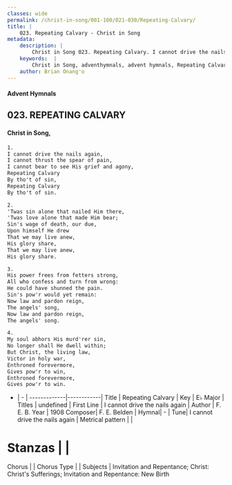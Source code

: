 ```yaml
---
classes: wide
permalink: /christ-in-song/001-100/021-030/Repeating-Calvary/
title: |
    023. Repeating Calvary - Christ in Song
metadata:
    description: |
        Christ in Song 023. Repeating Calvary. I cannot drive the nails again, I cannot thrust the spear of pain, I cannot bear to see His grief and agony, Repeating Calvary  By tho't of sin, Repeating Calvary   By tho't of sin.
    keywords:  |
        Christ in Song, adventhymnals, advent hymnals, Repeating Calvary, I cannot drive the nails again. 
    author: Brian Onang'o
---
```


#### Advent Hymnals
## 023. REPEATING CALVARY
####  Christ in Song,

```txt
1.
I cannot drive the nails again,
I cannot thrust the spear of pain,
I cannot bear to see His grief and agony,
Repeating Calvary 
By tho't of sin,
Repeating Calvary  
By tho't of sin.

2.
'Twas sin alone that nailed Him there,
'Twas love alone that made Him bear;
Sin's wage of death, our due,
Upon himself He drew
That we may live anew,
His glory share,
That we may live anew, 
His glory share.

3.
His power frees from fetters strong,
All who confess and turn from wrong:
He could have shunned the pain.
Sin's pow'r would yet remain:
Now law and pardon reign, 
The angels' song, 
Now law and pardon reign, 
The angels' song.

4.
My soul abhors His murd'rer sin,
No longer shall He dwell within;
But Christ, the living law,
Victor in holy war,
Enthroned forevermore,
Gives pow'r to win,
Enthroned forevermore,
Gives pow'r to win.

```

- |   -  |
-------------|------------|
Title | Repeating Calvary |
Key | E♭ Major |
Titles | undefined |
First Line | I cannot drive the nails again |
Author | F. E. B.
Year | 1908
Composer| F. E. Belden |
Hymnal|  - |
Tune| I cannot drive the nails again |
Metrical pattern | |
# Stanzas |  |
Chorus |  |
Chorus Type |  |
Subjects | Invitation and Repentance; Christ: Christ's Sufferings; Invitation and Repentance: New Birth<span id='more_topics' style='display:none'>; Special Selections: Choir or Quartet |
Texts | Romans 6:1-2 |
Print Texts | 
Scripture Song |  |
    
